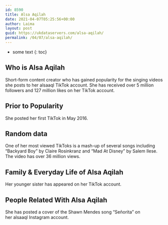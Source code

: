 ```yaml
---
id: 8590
title: Alsa Aqilah
date: 2021-04-07T05:25:56+00:00
author: Laima
layout: post
guid: https://ukdataservers.com/alsa-aqilah/
permalink: /04/07/alsa-aqilah/
---
```


* some text
{: toc}


## Who is Alsa Aqilah
                  
                  
                  
Short-form content creator who has gained popularity for the singing videos she posts to her alsaaql TikTok account. She has received over 5 million followers and 127 million likes on her TikTok account. 
                  
              
            
              
            
                
                
                
## Prior to Popularity
                  
                  
                  
She posted her first TikTok in May 2016. 
                  
              
            
              
            
                
                
                
## Random data
                  
                  
                  
One of her most viewed TikToks is a mash-up of several songs including &#8220;Backyard Boy&#8221; by Claire Rosinkranz and &#8220;Mad At Disney&#8221; by Salem Ilese. The video has over 36 million views. 
                  
              
            
              
            
                
                
                
## Family & Everyday Life of Alsa Aqilah
                  
                  
                  
Her younger sister has appeared on her TikTok account. 
                  
              
            
              
            
                
                
                
## People Related With Alsa Aqilah
                  
                  
                  
She has posted a cover of the Shawn Mendes song &#8220;Señorita&#8221; on her alsaaql Instagram account. 
                  
              
            
              
            
                
              
            
              
              
            
            
              
            
          
          
          
